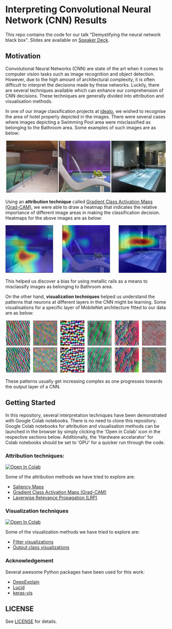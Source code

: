 # Interpreting Convolutional Neural Network (CNN) Results

This repo contains the code for our talk "Demystifying the neural network black box". Slides are available on [Speaker Deck](https://speakerdeck.com/tanujjain/demystifying-the-neural-network-black-box).

## Motivation

Convolutional Neural Networks (CNN) are state of the art when it comes to computer vision tasks such as image recognition and object detection. However, due to the high amount of architectural complexity, it is often difficult to interpret the decisions made by these networks. Luckily, there are several techniques available which can enhance our comprehension of CNN decisions. These techniques are generally divided into attribution and visualisation methods.

In one of our image classification projects at [idealo](https://www.idealo.de/), we wished to recognise the area of hotel property depicted in the images. There were several cases where images depicting a Swimming Pool area were misclassified as belonging to the Bathroom area. Some examples of such images are as below:

![Misclassified Images](_readme_figures/pool_examples.png)

Using an **attribution technique** called [Gradient Class Activation Maps (Grad-CAM)](https://arxiv.org/pdf/1610.02391.pdf), we were able to draw a heatmap that indicates the relative importance of different image areas in making the classification decision. Heatmaps for the above images are as below:

![Heatmaps](_readme_figures/pool_cam.png)

This helped us discover a bias for using metallic rails as a means to misclassify images as belonging to Bathroom area.

On the other hand, **visualization techniques** helped us understand the patterns that neurons at different layers in the CNN might be learning. Some visualisations for a specific layer of MobileNet architecture fitted to our data are as below:

![vis](_readme_figures/vis.png)

These patterns usually get increasing complex as one progresses towards the output layer of a CNN.


## Getting Started

In this repository, several interpretation techniques have been demonstrated with Google Colab notebooks. There is no need to clone this repository. Google Colab notebooks for attribution and visualisation methods can be launched in the browser by simply clicking the 'Open in Colab' icon in the respective sections below. Additionally, the 'Hardware accelarator' for Colab notebooks should be set to 'GPU' for a quicker run through the code.


### Attribution techniques:
[![Open In Colab](https://colab.research.google.com/assets/colab-badge.svg)](https://colab.research.google.com/github/idealo/cnn-exposed/blob/master/notebooks/Attribution.ipynb)

Some of the attribution methods we have tried to explore are:
- [Saliency Maps](https://arxiv.org/pdf/1312.6034v2.pdf)
- [Gradient Class Activation Maps (Grad-CAM)](https://arxiv.org/pdf/1610.02391.pdf)
- [Layerwise Relevance Propagation (LRP)](https://journals.plos.org/plosone/article?id=10.1371/journal.pone.0130140)

### Visualization techniques
[![Open In Colab](https://colab.research.google.com/assets/colab-badge.svg)](https://colab.research.google.com/github/idealo/cnn-exposed/blob/master/notebooks/Visualization.ipynb)

Some of the visualization methods we have tried to explore are:
- [Filter visualizations](https://distill.pub/2017/feature-visualization/)
- [Output class visualizations](https://distill.pub/2017/feature-visualization/)


### Acknowledgement

Several awesome Python packages have been used for this work:
- [DeepExplain](https://github.com/marcoancona/DeepExplain#egg=deepexplain)
- [Lucid](https://github.com/tensorflow/lucid)
- [keras-vis](https://github.com/raghakot/keras-vis)

## LICENSE

See [LICENSE](LICENSE) for details.
